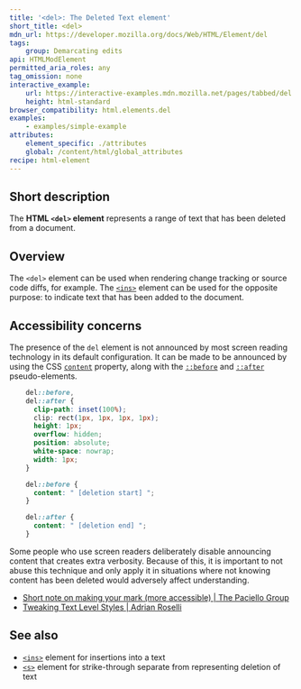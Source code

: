 ```yaml
---
title: '<del>: The Deleted Text element'
short_title: <del>
mdn_url: https://developer.mozilla.org/docs/Web/HTML/Element/del
tags:
    group: Demarcating edits
api: HTMLModElement
permitted_aria_roles: any
tag_omission: none
interactive_example:
    url: https://interactive-examples.mdn.mozilla.net/pages/tabbed/del.html
    height: html-standard
browser_compatibility: html.elements.del
examples:
    - examples/simple-example
attributes:
    element_specific: ./attributes
    global: /content/html/global_attributes
recipe: html-element
---
```


## Short description

The **HTML `<del>` element** represents a range of text that has been
deleted from a document.

## Overview

The `<del>` element can be used when rendering change tracking or source code diffs, for
example. The [`<ins>`](/en-US/docs/Web/HTML/Element/ins) element can be used for
the opposite purpose: to indicate text that has been added to the document.

## Accessibility concerns
The presence of the `del` element is not announced by most screen
reading technology in its default configuration. It can be made to be
announced by using the CSS
[`content`](/en-US/docs/Web/CSS/content)
property, along with the
[`::before`](/en-US/docs/Web/CSS/::before)
and
[`::after`](/en-US/docs/Web/CSS/::after)
pseudo-elements.

```css
    del::before,
    del::after {
      clip-path: inset(100%);
      clip: rect(1px, 1px, 1px, 1px);
      height: 1px;
      overflow: hidden;
      position: absolute;
      white-space: nowrap;
      width: 1px;
    }

    del::before {
      content: " [deletion start] ";
    }

    del::after {
      content: " [deletion end] ";
    }
```

Some people who use screen readers deliberately disable announcing
content that creates extra verbosity. Because of this, it is important
to not abuse this technique and only apply it in situations where not
knowing content has been deleted would adversely affect understanding.

- [Short note on making your mark (more accessible) \| The Paciello
  Group](https://developer.paciellogroup.com/blog/2017/12/short-note-on-making-your-mark-more-accessible/)
- [Tweaking Text Level Styles \| Adrian
  Roselli](http://adrianroselli.com/2017/12/tweaking-text-level-styles.html)

## See also

- [`<ins>`](/en-US/docs/Web/HTML/Element/ins)
  element for insertions into a text
- [`<s>`](/en-US/docs/Web/HTML/Element/s)
  element for strike-through separate from representing deletion of
  text
